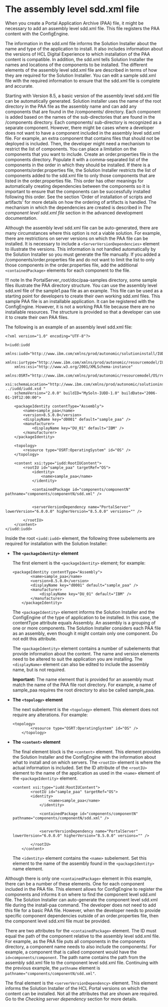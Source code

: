 # The assembly level sdd.xml file

When you create a Portal Application Archive \(PAA\) file, it might be necessary to add an assembly level sdd.xml file. This file registers the PAA content with the ConfigEngine.

The information in the sdd.xml file informs the Solution Installer about the name and type of the application to install. It also includes information about the versions of HCL Digital Experience to which installation of the PAA content is compatible. In addition, the sdd.xml tells Solution Installer the names and locations of the components to be installed. The different elements of the assembly level sdd.xml file are described in terms of how they are required for the Solution Installer. You can edit a sample sdd.xml file with the required information to ensure that the sdd.xml file is complete and accurate.

Starting with Version 8.5, a basic version of the assembly level sdd.xml file can be automatically generated. Solution installer uses the name of the root directory in the PAA file as the assembly name and can add any components that are found in the /components/ directory. Each component is added based on the names of the sub-directories that are found in the /components directory. Each components/ sub-directory is recognized as a separate component. However, there might be cases where a developer does not want to have a component included in the assembly level sdd.xml file. For example, an extra component that contains files that should not be deployed is included. Then, the developer might need a mechanism to restrict the list of components. You can place a limitation on the components that you want to include. Create an order.properties file in the components directory. Populate it with a comma-separated list of the components in the order in which they should be installed. If there is a components/order.properties file, the Solution Installer restricts the list of components added to the sdd.xml file to only those components that are listed in the order.properties file. This order has other meanings for automatically creating dependencies between the components so it is important to ensure that the components can be successfully installed following this order. See the section 'Order of installation of scripts and artifacts' for more details on how the ordering of artifacts is handled. The mechanism in which the dependencies are created is described in *The component level sdd.xml file* section in the advanced development documentation.

Although the assembly level sdd.xml file can be auto-generated, there are many circumstances where this option is not a viable solution. For example, there are restrictions on server versions on which the PAA file can be installed. It is necessary to include a `<ServerVersionDependencies>` element to illustrate the versions. This information is not handled automatically by the Solution Installer so you must generate the file manually. If you added a /components/order.properties file and do not want to limit the list to only those components in the order.properties file, add the additional `<containedPackage>` elements for each component to the file.

!!! note 
	In the PortalServer\_root/doc/paa-samples directory, some sample files illustrate the PAA directory structure. You can use the assembly level sdd.xml file of the sample1.paa file as an example. This file can be used as a starting point for developers to create their own working sdd.xml files. This sample PAA file is an installable application. It can be registered with the ConfigEngine. However, it is not a working PAA file because there are no installable resources. The structure is provided so that a developer can use it to create their own PAA files.

The following is an example of an assembly level sdd.xml file:

```
<?xml version="1.0" encoding="UTF-8"?>
 
h<iudd:iudd
	xmlns:iudd="http://www.ibm.com/xmlns/prod/autonomic/solutioninstall/IUDD"
	xmlns:iurtype="http://www.ibm.com/xmlns/prod/autonomic/resourcemodel/IU/resourcetypes"
	xmlns:xsi="http://www.w3.org/2001/XMLSchema-instance"
	xmlns:OSRT="http://www.ibm.com/xmlns/prod/autonomic/resourcemodel/OS/resourcetypes"
	xsi:schemaLocation="http://www.ibm.com/xmlns/prod/autonomic/solutioninstall/IUDD ../iudd/iudd.xsd "
	schemaVersion="2.0.0" buildID="MySoln-IUDD-1.0" buildDate="2006-01-19T12:00:00">
 
	<packageIdentity contentType="Assembly">
		<name>sample_paa</name>
		<version>8.5.0.0</version>
		<displayName key="d0001" default="sample_paa" />
		<manufacturer>
			<displayName key="DU_01" default="IBM" />
		</manufacturer>
	</packageIdentity>
 
	<topology>
		<resource type="OSRT:OperatingSystem" id="OS" />
	</topology>
 
	<content xsi:type="iudd:RootIUContent">
		<rootIU id="sample_paa" targetRef="OS">
			<identity>
				<name>sample_paa</name>
			</identity>
 
			<containedPackage id="components/componentN" pathname="components/componentN/sdd.xml" />
 
 
			<serverVersionDependency name="PortalServer" lowerVersion="6.0.0.0" higherVersion="8.5.0.0" versions="" />
 
		</rootIU>
	</content>
</iudd:iudd>
```

Inside the root `<iudd:iudd>` element, the following three subelements are required for installation with the Solution Installer:

-   **The `<packageIdentity>` element**

    The first element is the `<packageIdentity>` element; for example:

    ```
    <packageIdentity contentType="Assembly">
    		<name>sample_paa</name>
    		<version>8.5.0.0</version>
    		<displayName key="d0001" default="sample_paa" />
    		<manufacturer>
    			<displayName key="DU_01" default="IBM" />
    		</manufacturer>
    	</packageIdentity>
    ```

    The `<packageIdentity>` element informs the Solution Installer and the ConfigEngine of the type of application to be installed. In this case, the contentType attribute equals Assembly. An assembly is a grouping of one or more components. The Solution Installer considers each PAA file as an assembly, even though it might contain only one component. Do not edit this attribute.

    The `<packageIdentity>` element contains a number of subelements that provide information about the content. The name and version elements need to be altered to suit the application you are installing. The `<displayName>` element can also be edited to include the assembly name, but is not required.

    **Important:** The name element that is provided for an assembly must match the name of the PAA file root directory. For example, a name of sample\_paa requires the root directory to also be called sample\_paa.

-   **The `<topology>` element**

    The next subelement is the `<topology>` element. This element does not require any alterations. For example:

    ```
    <topology>
    		<resource type="OSRT:OperatingSystem" id="OS" />
    	</topology>
    ```

-   **The `<content>` element**

    The final element block is the `<content>` element. This element provides the Solution Installer and the ConfigEngine with the information about what to install and on which servers. The `<rootIU>` element is where the actual information is included. Set the ID attribute of the `<rootIU>` element to the name of the application as used in the `<name>` element of the `<packageIdentity>` element.

    ```
    <content xsi:type="iudd:RootIUContent">
    		<rootIU id="sample_paa" targetRef="OS">
    		<identity>
    				<name>sample_paa</name>
    			</identity>
     
    			<containedPackage id="components/componentN" pathname="components/componentN/sdd.xml" />
     
     
    			<serverVersionDependency name="PortalServer" lowerVersion="6.0.0.0" higherVersion="8.5.0.0" versions="" />
     
    		</rootIU>
    	</content>
    ```

    The `<identity>` element contains the `<name>` subelement. Set this element to the name of the assembly found in the `<packageIdentity>` name element.


Although there is only one `<containedPackage>` element in this example, there can be a number of these elements. One for each component included in the PAA file. This element allows for ConfigEngine to register the components and informs it on where to find the component level sdd.xml file. The Solution Installer can auto-generate the component level sdd.xml file during the install-paa command. The developer does not need to add this file for a basic PAA file. However, when the developer needs to provide specific component dependencies outside of an order.properties file, then the component level sdd.xml file must be provided.

There are two attributes for the `<containedPackage>` element. The ID must equal the path of the component relative to the assembly level sdd.xml file. For example, as the PAA file puts all components in the components directory, a component name needs to also include the components/. For example, a component that is called component would have the `id=components/component`. The path name contains the path from the assembly sdd.xml file to the component level sdd.xml file. Continuing with the previous example, the `pathname` element is `pathname="components/componentN/sdd.xml"`.

The final element is the `<serverVersionDependency>` element. This element informs the Solution Installer of the HCL Portal versions on which the content can be installed. Not all the attributes that are shown are required. Go to the *Checking server dependency* section for more details.



